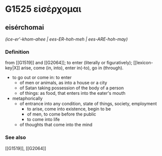 # G1525 εἰσέρχομαι

## eisérchomai

_(ice-er'-khom-ahee | ees-ER-hoh-meh | ees-ARE-hoh-may)_

### Definition

from [[G1519]] and [[G2064]]; to enter (literally or figuratively); [[lexicon-key|X]] arise, come (in, into), enter in(-to), go in (through).

- to go out or come in: to enter
  - of men or animals, as into a house or a city
  - of Satan taking possession of the body of a person
  - of things: as food, that enters into the eater's mouth
- metaphorically
  - of entrance into any condition, state of things, society, employment
    - to arise, come into existence, begin to be
    - of men, to come before the public
    - to come into life
  - of thoughts that come into the mind

### See also

[[G1519]], [[G2064]]

